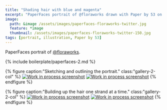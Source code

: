```yaml
---
title: "Shading hair with blue and magenta"
excerpt: "PaperFaces portrait of @floraworks drawn with Paper by 53 on an iPad."
image:   
  path: &image /assets/images/paperfaces-floraworks-twitter.jpg 
  feature: *image
  thumbnail: /assets/images/paperfaces-floraworks-twitter-150.jpg
tags: [portrait, illustration, Paper by 53]
---
```


PaperFaces portrait of [@floraworks](https://twitter.com/floraworks).

{% include boilerplate/paperfaces-2.md %}

{% figure caption:"Sketching and outlining the portrait." class:"gallery-2-col" %}
[![Work in process screenshot](/assets/images/paperfaces-floraworks-process-1-600.jpg)](/assets/images/paperfaces-floraworks-process-1-lg.jpg)
[![Work in process screenshot](/assets/images/paperfaces-floraworks-process-2-600.jpg)](/assets/images/paperfaces-floraworks-process-2-lg.jpg)
{% endfigure %}

{% figure caption:"Building up the hair one strand at a time." class:"gallery-2-col" %}
[![Work in process screenshot](/assets/images/paperfaces-floraworks-process-3-600.jpg)](/assets/images/paperfaces-floraworks-process-3-lg.jpg)
[![Work in process screenshot](/assets/images/paperfaces-floraworks-process-4-600.jpg)](/assets/images/paperfaces-floraworks-process-4-lg.jpg)
{% endfigure %}
